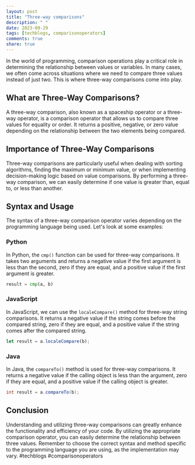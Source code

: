 ```yaml
---
layout: post
title: "Three-way comparisons"
description: " "
date: 2023-09-29
tags: [techblogs, comparisonoperators]
comments: true
share: true
---
```


In the world of programming, comparison operations play a critical role in determining the relationship between values or variables. In many cases, we often come across situations where we need to compare three values instead of just two. This is where three-way comparisons come into play.

## What are Three-Way Comparisons?

A three-way comparison, also known as a spaceship operator or a three-way operator, is a comparison operator that allows us to compare three values for equality or order. It returns a positive, negative, or zero value depending on the relationship between the two elements being compared.

## Importance of Three-Way Comparisons

Three-way comparisons are particularly useful when dealing with sorting algorithms, finding the maximum or minimum value, or when implementing decision-making logic based on value comparisons. By performing a three-way comparison, we can easily determine if one value is greater than, equal to, or less than another.

## Syntax and Usage

The syntax of a three-way comparison operator varies depending on the programming language being used. Let's look at some examples:

### Python

In Python, the `cmp()` function can be used for three-way comparisons. It takes two arguments and returns a negative value if the first argument is less than the second, zero if they are equal, and a positive value if the first argument is greater.

```python
result = cmp(a, b)
```

### JavaScript

In JavaScript, we can use the `localeCompare()` method for three-way string comparisons. It returns a negative value if the string comes before the compared string, zero if they are equal, and a positive value if the string comes after the compared string.

```javascript
let result = a.localeCompare(b);
```

### Java

In Java, the `compareTo()` method is used for three-way comparisons. It returns a negative value if the calling object is less than the argument, zero if they are equal, and a positive value if the calling object is greater.

```java
int result = a.compareTo(b);
```

## Conclusion

Understanding and utilizing three-way comparisons can greatly enhance the functionality and efficiency of your code. By utilizing the appropriate comparison operator, you can easily determine the relationship between three values. Remember to choose the correct syntax and method specific to the programming language you are using, as the implementation may vary. #techblogs #comparisonoperators